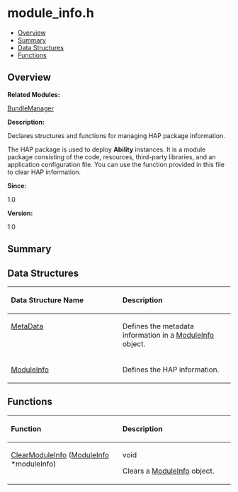 # module\_info.h<a name="EN-US_TOPIC_0000001054799573"></a>

-   [Overview](#section340055970165628)
-   [Summary](#section1463508847165628)
-   [Data Structures](#nested-classes)
-   [Functions](#func-members)

## **Overview**<a name="section340055970165628"></a>

**Related Modules:**

[BundleManager](bundlemanager.md)

**Description:**

Declares structures and functions for managing HAP package information. 

The HAP package is used to deploy  **Ability**  instances. It is a module package consisting of the code, resources, third-party libraries, and an application configuration file. You can use the function provided in this file to clear HAP information.

**Since:**

1.0

**Version:**

1.0

## **Summary**<a name="section1463508847165628"></a>

## Data Structures<a name="nested-classes"></a>

<a name="table1657341243165628"></a>
<table><thead align="left"><tr id="row1057050521165628"><th class="cellrowborder" valign="top" width="50%" id="mcps1.1.3.1.1"><p id="p1417088841165628"><a name="p1417088841165628"></a><a name="p1417088841165628"></a>Data Structure Name</p>
</th>
<th class="cellrowborder" valign="top" width="50%" id="mcps1.1.3.1.2"><p id="p941856129165628"><a name="p941856129165628"></a><a name="p941856129165628"></a>Description</p>
</th>
</tr>
</thead>
<tbody><tr id="row646486397165628"><td class="cellrowborder" valign="top" width="50%" headers="mcps1.1.3.1.1 "><p id="p1080494591165628"><a name="p1080494591165628"></a><a name="p1080494591165628"></a><a href="metadata.md">MetaData</a></p>
</td>
<td class="cellrowborder" valign="top" width="50%" headers="mcps1.1.3.1.2 "><p id="p589485919165628"><a name="p589485919165628"></a><a name="p589485919165628"></a>Defines the metadata information in a <a href="moduleinfo.md">ModuleInfo</a> object. </p>
</td>
</tr>
<tr id="row1880966089165628"><td class="cellrowborder" valign="top" width="50%" headers="mcps1.1.3.1.1 "><p id="p1043945722165628"><a name="p1043945722165628"></a><a name="p1043945722165628"></a><a href="moduleinfo.md">ModuleInfo</a></p>
</td>
<td class="cellrowborder" valign="top" width="50%" headers="mcps1.1.3.1.2 "><p id="p941621135165628"><a name="p941621135165628"></a><a name="p941621135165628"></a>Defines the HAP information. </p>
</td>
</tr>
</tbody>
</table>

## Functions<a name="func-members"></a>

<a name="table988761447165628"></a>
<table><thead align="left"><tr id="row200734540165628"><th class="cellrowborder" valign="top" width="50%" id="mcps1.1.3.1.1"><p id="p1636310425165628"><a name="p1636310425165628"></a><a name="p1636310425165628"></a>Function</p>
</th>
<th class="cellrowborder" valign="top" width="50%" id="mcps1.1.3.1.2"><p id="p758087904165628"><a name="p758087904165628"></a><a name="p758087904165628"></a>Description</p>
</th>
</tr>
</thead>
<tbody><tr id="row907440629165628"><td class="cellrowborder" valign="top" width="50%" headers="mcps1.1.3.1.1 "><p id="p989357519165628"><a name="p989357519165628"></a><a name="p989357519165628"></a><a href="bundlemanager.md#ga6c2242cc10f135d129b95444faacb345">ClearModuleInfo</a> (<a href="moduleinfo.md">ModuleInfo</a> *moduleInfo)</p>
</td>
<td class="cellrowborder" valign="top" width="50%" headers="mcps1.1.3.1.2 "><p id="p1601779749165628"><a name="p1601779749165628"></a><a name="p1601779749165628"></a>void </p>
<p id="p677162299165628"><a name="p677162299165628"></a><a name="p677162299165628"></a>Clears a <a href="moduleinfo.md">ModuleInfo</a> object. </p>
</td>
</tr>
</tbody>
</table>

